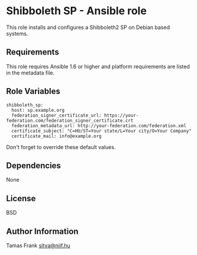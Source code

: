Shibboleth SP - Ansible role
========

This role installs and configures a Shibboleth2 SP on Debian based systems.

Requirements
------------

This role requires Ansible 1.6 or higher and platform requirements are listed in the metadata file.

Role Variables
--------------

    shibboleth_sp:
      host: sp.example.org
      federation_signer_certificate_url: https://your-federation.com/federation_signer_certificate.crt
      federation_metadata_url: http://your-federation.com/federation.xml
      certificate_subject: "C=HU/ST=Your state/L=Your city/O=Your Company"
      certificate_mail: info@example.org

Don't forget to override these default values.

Dependencies
------------

None

License
-------

BSD

Author Information
------------------

Tamas Frank <sitya@niif.hu>
